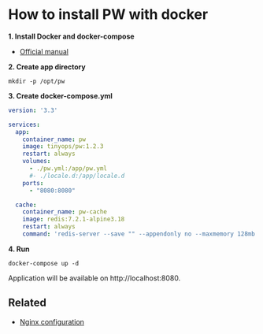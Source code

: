 # How to install PW with docker

**1. Install Docker and docker-compose**

- [Official manual](https://docs.docker.com/engine/install/)

**2. Create app directory**

```shell
mkdir -p /opt/pw
```

**3. Create docker-compose.yml**

```yaml
version: '3.3'

services:
  app:
    container_name: pw
    image: tinyops/pw:1.2.3
    restart: always
    volumes:
      - ./pw.yml:/app/pw.yml
      #- ./locale.d:/app/locale.d
    ports:
      - "8080:8080"

  cache:
    container_name: pw-cache
    image: redis:7.2.1-alpine3.18
    restart: always
    command: 'redis-server --save "" --appendonly no --maxmemory 128mb'
```

**4. Run**

```shell
docker-compose up -d
```

Application will be available on http://localhost:8080.

## Related

- [Nginx configuration](NGINX.md)